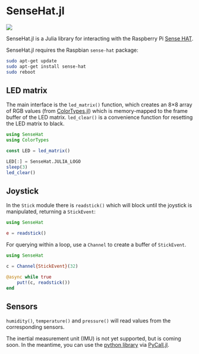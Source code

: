 # SenseHat.jl

[![][docs-stable-img]][docs-stable-url]

[docs-stable-img]: https://img.shields.io/badge/docs-stable-blue.svg
[docs-stable-url]: https://pkg.julialang.org/docs/SenseHat/


SenseHat.jl is a Julia library for interacting with the Raspberry Pi [Sense HAT](https://www.raspberrypi.org/products/sense-hat/).

SenseHat.jl requires the Raspbian `sense-hat` package:

```bash
sudo apt-get update
sudo apt-get install sense-hat
sudo reboot
```

## LED matrix

The main interface is the `led_matrix()` function, which creates an 8&times;8 array of RGB
values (from [ColorTypes.jl](https://github.com/JuliaGraphics/ColorTypes.jl)) which is
memory-mapped to the frame buffer of the LED matrix. `led_clear()` is a convenience
function for resetting the LED matrix to black.

```julia
using SenseHat
using ColorTypes

const LED = led_matrix()

LED[:] = SenseHat.JULIA_LOGO
sleep(3)
led_clear()
```

## Joystick

In the `Stick` module there is `readstick()` which will block until the joystick is
manipulated, returning a `StickEvent`:

```julia
using SenseHat

e = readstick()
```

For querying within a loop, use a `Channel` to create a buffer of `StickEvent`.

```julia
using SenseHat

c = Channel{StickEvent}(32)

@async while true
    put!(c, readstick())
end
```

## Sensors

`humidity()`, `temperature()` and `pressure()` will read values from the corresponding sensors.

The inertial measurement unit (IMU) is not yet supported, but is coming soon. In the meantime, you can use the [python library](https://pythonhosted.org/sense-hat/) via [PyCall.jl](https://github.com/JuliaPy/PyCall.jl).
